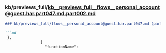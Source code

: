 ### kb/previews_full/kb__previews_full__flows__personal_account@guest.har.part047.md.part002.md

```md
### kb/previews_full/flows__personal_account@guest.har.part047.md (part 002)

```md
 },
                {
                  "functionName": 
```

```

```
